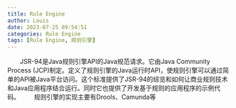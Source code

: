 ```yaml
---
title: Rule Engine
author: Louis
date: 2023-07-25 09:54:51
categories: Rule Engine
tags: [Rule Engine, 规则引擎]
---
```


&emsp;&emsp;JSR-94是Java规则引擎API的Java规范请求。它由Java Community Process (JCP)制定。定义了规则引擎的Java运行时API，使规则引擎可以通过简单的API被Java平台访问。这个标准提供了JSR-94的综览和如何让商业规则技术和Java应用程序结合运行。同时它也提供了开发基于规则的应用程序的示例代码。
&emsp;&emsp;规则引擎的实现主要有Drools、Camunda等
